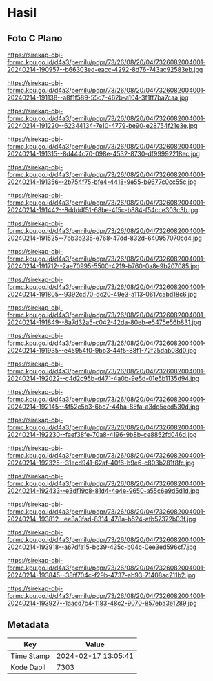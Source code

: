 # Hasil

## Foto C Plano

https://sirekap-obj-formc.kpu.go.id/d4a3/pemilu/pdpr/73/26/08/20/04/7326082004001-20240214-190957--b66303ed-eacc-4292-8d76-743ac92583eb.jpg

https://sirekap-obj-formc.kpu.go.id/d4a3/pemilu/pdpr/73/26/08/20/04/7326082004001-20240214-191138--a8f1f589-55c7-462b-a104-3f1ff7ba7caa.jpg

https://sirekap-obj-formc.kpu.go.id/d4a3/pemilu/pdpr/73/26/08/20/04/7326082004001-20240214-191220--62344134-7e10-4779-be90-e28754f21e3e.jpg

https://sirekap-obj-formc.kpu.go.id/d4a3/pemilu/pdpr/73/26/08/20/04/7326082004001-20240214-191315--8d444c70-098e-4532-8730-df99992218ec.jpg

https://sirekap-obj-formc.kpu.go.id/d4a3/pemilu/pdpr/73/26/08/20/04/7326082004001-20240214-191356--2b754f75-bfe4-4418-9e55-b9677c0cc55c.jpg

https://sirekap-obj-formc.kpu.go.id/d4a3/pemilu/pdpr/73/26/08/20/04/7326082004001-20240214-191442--8ddddf51-68be-4f5c-b884-f54cce303c3b.jpg

https://sirekap-obj-formc.kpu.go.id/d4a3/pemilu/pdpr/73/26/08/20/04/7326082004001-20240214-191525--7bb3b235-e768-47dd-832d-640957070cd4.jpg

https://sirekap-obj-formc.kpu.go.id/d4a3/pemilu/pdpr/73/26/08/20/04/7326082004001-20240214-191712--2ae70995-5500-4219-b760-0a8e9b207085.jpg

https://sirekap-obj-formc.kpu.go.id/d4a3/pemilu/pdpr/73/26/08/20/04/7326082004001-20240214-191805--9392cd70-dc20-49e3-a113-0617c5bd18c6.jpg

https://sirekap-obj-formc.kpu.go.id/d4a3/pemilu/pdpr/73/26/08/20/04/7326082004001-20240214-191849--8a7d32a5-c042-42da-80eb-e5475e56b831.jpg

https://sirekap-obj-formc.kpu.go.id/d4a3/pemilu/pdpr/73/26/08/20/04/7326082004001-20240214-191935--e45954f0-9bb3-44f5-88f1-72f25dab08d0.jpg

https://sirekap-obj-formc.kpu.go.id/d4a3/pemilu/pdpr/73/26/08/20/04/7326082004001-20240214-192022--c4d2c95b-d471-4a0b-9e5d-01e5b1135d94.jpg

https://sirekap-obj-formc.kpu.go.id/d4a3/pemilu/pdpr/73/26/08/20/04/7326082004001-20240214-192145--4f52c5b3-6bc7-44ba-85fa-a3dd5ecd530d.jpg

https://sirekap-obj-formc.kpu.go.id/d4a3/pemilu/pdpr/73/26/08/20/04/7326082004001-20240214-192230--faef38fe-70a8-4196-9b8b-ce8852fd046d.jpg

https://sirekap-obj-formc.kpu.go.id/d4a3/pemilu/pdpr/73/26/08/20/04/7326082004001-20240214-192325--31ecd941-62af-40f6-b9e6-c803b281f8fc.jpg

https://sirekap-obj-formc.kpu.go.id/d4a3/pemilu/pdpr/73/26/08/20/04/7326082004001-20240214-192433--e3df19c8-81d4-4e4e-9650-a55c6e9d5d1d.jpg

https://sirekap-obj-formc.kpu.go.id/d4a3/pemilu/pdpr/73/26/08/20/04/7326082004001-20240214-193812--ee3a3fad-8314-478a-b524-afb57372b03f.jpg

https://sirekap-obj-formc.kpu.go.id/d4a3/pemilu/pdpr/73/26/08/20/04/7326082004001-20240214-193918--a67dfa15-bc39-435c-b04c-0ee3ed596cf7.jpg

https://sirekap-obj-formc.kpu.go.id/d4a3/pemilu/pdpr/73/26/08/20/04/7326082004001-20240214-193845--38ff704c-f29b-4737-ab93-71408ac211b2.jpg

https://sirekap-obj-formc.kpu.go.id/d4a3/pemilu/pdpr/73/26/08/20/04/7326082004001-20240214-193927--1aacd7c4-1183-48c2-9070-857eba3e1289.jpg


## Metadata

| Key        | Value               |
| ---------- | ------------------- |
| Time Stamp | 2024-02-17 13:05:41 |
| Kode Dapil | 7303                |



